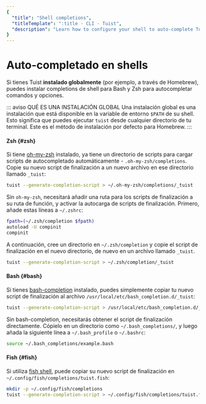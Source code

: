 ```yaml
---
{
  "title": "Shell completions",
  "titleTemplate": ":title · CLI · Tuist",
  "description": "Learn how to configure your shell to auto-complete Tuist commands."
}
---
```

# Auto-completado en shells

Si tienes Tuist **instalado globalmente** (por ejemplo, a través de Homebrew),
puedes instalar completions de shell para Bash y Zsh para autocompletar comandos
y opciones.

::: aviso QUÉ ES UNA INSTALACIÓN GLOBAL Una instalación global es una
instalación que está disponible en la variable de entorno `$PATH` de su shell.
Esto significa que puedes ejecutar `tuist` desde cualquier directorio de tu
terminal. Este es el método de instalación por defecto para Homebrew. :::

#### Zsh {#zsh}

Si tiene [oh-my-zsh](https://ohmyz.sh/) instalado, ya tiene un directorio de
scripts para cargar scripts de autocompletado automáticamente -
`.oh-my-zsh/completions`. Copie su nuevo script de finalización a un nuevo
archivo en ese directorio llamado `_tuist`:

```bash
tuist --generate-completion-script > ~/.oh-my-zsh/completions/_tuist
```

Sin `oh-my-zsh`, necesitará añadir una ruta para los scripts de finalización a
su ruta de función, y activar la autocarga de scripts de finalización. Primero,
añade estas líneas a `~/.zshrc`:

```bash
fpath=(~/.zsh/completion $fpath)
autoload -U compinit
compinit
```

A continuación, cree un directorio en `~/.zsh/completion` y copie el script de
finalización en el nuevo directorio, de nuevo en un archivo llamado `_tuist`.

```bash
tuist --generate-completion-script > ~/.zsh/completion/_tuist
```

#### Bash {#bash}

Si tienes [bash-completion](https://github.com/scop/bash-completion) instalado,
puedes simplemente copiar tu nuevo script de finalización al archivo
`/usr/local/etc/bash_completion.d/_tuist`:

```bash
tuist --generate-completion-script > /usr/local/etc/bash_completion.d/_tuist
```

Sin bash-completion, necesitarás obtener el script de finalización directamente.
Cópielo en un directorio como `~/.bash_completions/`, y luego añada la siguiente
línea a `~/.bash_profile` o `~/.bashrc`:

```bash
source ~/.bash_completions/example.bash
```

#### Fish {#fish}

Si utiliza [fish shell](https://fishshell.com), puede copiar su nuevo script de
finalización en `~/.config/fish/completions/tuist.fish`:

```bash
mkdir -p ~/.config/fish/completions
tuist --generate-completion-script > ~/.config/fish/completions/tuist.fish
```

